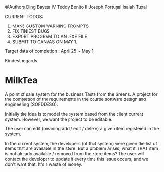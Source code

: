 @Authors
  Ding Bayeta IV
  Teddy Benito II
  Joseph Portugal
  Isaiah Tupal

CURRENT TODOS:
  1. MAKE CUSTOM WARNING PROMPTS
  2. FIX TINIEST BUGS
  3. EXPORT PROGRAM TO AN .EXE FILE
  4. SUBMIT TO CANVAS ON MAY 1.
  
  Target data of completion : April 25 ~ May 1.
  
  Kindest regards.

# MilkTea
A point of sale system for the business Taste from the Greens. A project for the completion of the requirements in the course software design and engineering (SOFDDESG).

Initially the idea is to model the system based from the client current system.
However, we want the project to be editable.

The user can edit (meaning add / edit / delete) a given item registered in the system.

In the current system, the developers (of that system) were given the list of items that are available in the store.
But a problem arises, what if THAT item is not already available / removed from the store items?
The user will contact the developer to update it every time this issue occurs, and we don't want that. It's a waste of
money.
  
